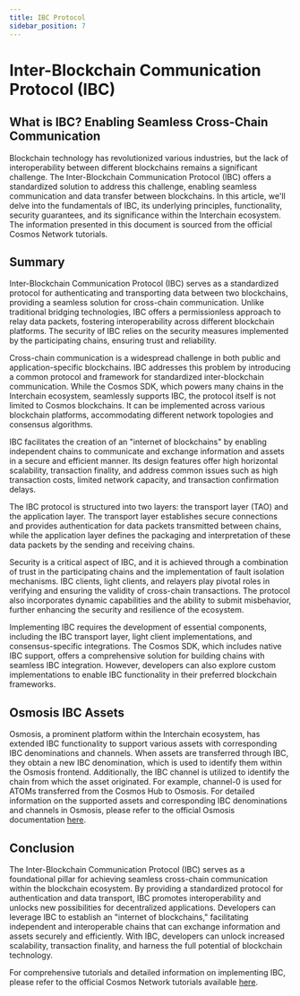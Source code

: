 ```yaml
---
title: IBC Protocol
sidebar_position: 7
---
```


# Inter-Blockchain Communication Protocol (IBC)

## What is IBC? Enabling Seamless Cross-Chain Communication
Blockchain technology has revolutionized various industries, but the lack of interoperability between different blockchains remains a significant challenge. The Inter-Blockchain Communication Protocol (IBC) offers a standardized solution to address this challenge, enabling seamless communication and data transfer between blockchains. In this article, we'll delve into the fundamentals of IBC, its underlying principles, functionality, security guarantees, and its significance within the Interchain ecosystem. The information presented in this document is sourced from the official Cosmos Network tutorials.

## Summary
Inter-Blockchain Communication Protocol (IBC) serves as a standardized protocol for authenticating and transporting data between two blockchains, providing a seamless solution for cross-chain communication. Unlike traditional bridging technologies, IBC offers a permissionless approach to relay data packets, fostering interoperability across different blockchain platforms. The security of IBC relies on the security measures implemented by the participating chains, ensuring trust and reliability.

Cross-chain communication is a widespread challenge in both public and application-specific blockchains. IBC addresses this problem by introducing a common protocol and framework for standardized inter-blockchain communication. While the Cosmos SDK, which powers many chains in the Interchain ecosystem, seamlessly supports IBC, the protocol itself is not limited to Cosmos blockchains. It can be implemented across various blockchain platforms, accommodating different network topologies and consensus algorithms.

IBC facilitates the creation of an "internet of blockchains" by enabling independent chains to communicate and exchange information and assets in a secure and efficient manner. Its design features offer high horizontal scalability, transaction finality, and address common issues such as high transaction costs, limited network capacity, and transaction confirmation delays.

The IBC protocol is structured into two layers: the transport layer (TAO) and the application layer. The transport layer establishes secure connections and provides authentication for data packets transmitted between chains, while the application layer defines the packaging and interpretation of these data packets by the sending and receiving chains.

Security is a critical aspect of IBC, and it is achieved through a combination of trust in the participating chains and the implementation of fault isolation mechanisms. IBC clients, light clients, and relayers play pivotal roles in verifying and ensuring the validity of cross-chain transactions. The protocol also incorporates dynamic capabilities and the ability to submit misbehavior, further enhancing the security and resilience of the ecosystem.

Implementing IBC requires the development of essential components, including the IBC transport layer, light client implementations, and consensus-specific integrations. The Cosmos SDK, which includes native IBC support, offers a comprehensive solution for building chains with seamless IBC integration. However, developers can also explore custom implementations to enable IBC functionality in their preferred blockchain frameworks.

## Osmosis IBC Assets
Osmosis, a prominent platform within the Interchain ecosystem, has extended IBC functionality to support various assets with corresponding IBC denominations and channels. When assets are transferred through IBC, they obtain a new IBC denomination, which is used to identify them within the Osmosis frontend. Additionally, the IBC channel is utilized to identify the chain from which the asset originated. For example, channel-0 is used for ATOMs transferred from the Cosmos Hub to Osmosis. For detailed information on the supported assets and corresponding IBC denominations and channels in Osmosis, please refer to the official Osmosis documentation [here](https://docs.osmosis.zone/osmosis-core/asset-info/).

## Conclusion
The Inter-Blockchain Communication Protocol (IBC) serves as a foundational pillar for achieving seamless cross-chain communication within the blockchain ecosystem. By providing a standardized protocol for authentication and data transport, IBC promotes interoperability and unlocks new possibilities for decentralized applications. Developers can leverage IBC to establish an "internet of blockchains," facilitating independent and interoperable chains that can exchange information and assets securely and efficiently. With IBC, developers can unlock increased scalability, transaction finality, and harness the full potential of blockchain technology.

For comprehensive tutorials and detailed information on implementing IBC, please refer to the official Cosmos Network tutorials available [here](https://tutorials.cosmos.network/academy/3-ibc/1-what-is-ibc.html).

